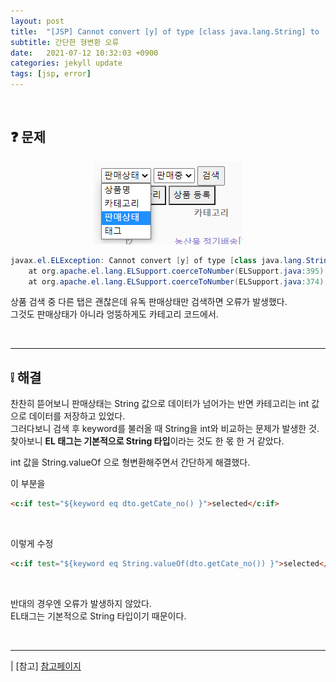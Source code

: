 ```yaml
---
layout: post
title:  "[JSP] Cannot convert [y] of type [class java.lang.String] to [class java.lang.Long]"
subtitle: 간단한 형변환 오류
date:   2021-07-12 10:32:03 +0900
categories: jekyll update
tags: [jsp, error]
---
```


<br>

## ❓ 문제

<p align="center"><img src="../assets/img/images/210722/01.png"></p>

```java
javax.el.ELException: Cannot convert [y] of type [class java.lang.String] to [class java.lang.Long]
	at org.apache.el.lang.ELSupport.coerceToNumber(ELSupport.java:395)
	at org.apache.el.lang.ELSupport.coerceToNumber(ELSupport.java:374)
```

상품 검색 중 다른 탭은 괜찮은데 유독 판매상태만 검색하면 오류가 발생했다.  
그것도 판매상태가 아니라 엉뚱하게도 카테고리 코드에서.  

<br>

---
## ❕ 해결

찬찬히 뜯어보니 판매상태는 String 값으로 데이터가 넘어가는 반면 카테고리는 int 값으로 데이터를 저장하고 있었다.  
그러다보니 검색 후 keyword를 불러올 때 String을 int와 비교하는 문제가 발생한 것.  
찾아보니 **EL 태그는 기본적으로 String 타입**이라는 것도 한 몫 한 거 같았다.

int 값을 String.valueOf 으로 형변환해주면서 간단하게 해결했다.  


이 부분을

```html
<c:if test="${keyword eq dto.getCate_no() }">selected</c:if>
```
<br>

이렇게 수정

```html
<c:if test="${keyword eq String.valueOf(dto.getCate_no()) }">selected</c:if>
```

<br>

반대의 경우엔 오류가 발생하지 않았다.  
EL태그는 기본적으로 String 타입이기 때문이다.

<br>

---
| [참고] [참고페이지](https://docs.oracle.com/cd/E17802_01/products/products/jsp/jstl/1.1/docs/tlddocs/index.html)



